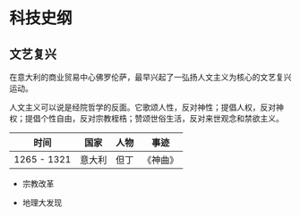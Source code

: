 # 科技史纲

## 文艺复兴

在意大利的商业贸易中心佛罗伦萨，最早兴起了一弘扬人文主义为核心的文艺复兴运动。

人文主义可以说是经院哲学的反面。它歌颂人性，反对神性；提倡人权，反对神权；提倡个性自由，反对宗教桎梏；赞颂世俗生活，反对来世观念和禁欲主义。

| 时间 | 国家 | 人物 | 事迹 | 
| -------- | -------- | -------- | -------- | 
| 1265 - 1321 | 意大利 | 但丁 | 《神曲》 |

- 宗教改革

- 地理大发现